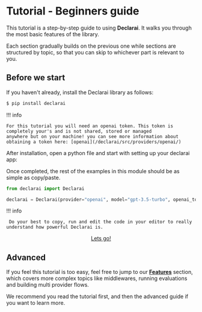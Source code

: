 # Tutorial - Beginners guide

This tutorial is a step-by-step guide to using **Declarai**. It walks you through the most basic features of the library.

Each section gradually builds on the previous one while sections are structured by topic, 
so that you can skip to whichever part is relevant to you. 

## Before we start

If you haven't already, install the Declarai library as follows:

```bash
$ pip install declarai
```
!!! info

    For this tutorial you will need an openai token. This token is completely your's and is not shared, stored or managed
    anywhere but on your machine! you can see more information about obtaining a token here: [openai](/declarai/src/providers/openai/)

After installation, open a python file and start with setting up your declarai app:

Once completed, the rest of the examples in this module should be as simple as copy/paste.



```python title="declarai_tutorial.py"
from declarai import Declarai

declarai = Declarai(provider="openai", model="gpt-3.5-turbo", openai_token="<your-openai-token>")
```


!!! info

     Do your best to copy, run and edit the code in your editor to really understand how powerful Declarai is.

<div style="text-align: center">
    <a href="simple-task/" class="md-button">
        Lets go! <i class="fas fa-arrow-left"></i>
    </a>
</div>

## Advanced

If you feel this tutorial is too easy, feel free to jump to our [**Features**](../features/) section, which covers more complex 
topics like middlewares, running evaluations and building multi provider flows.

We recommend you read the tutorial first, and then the advanced guide if you want to learn more.